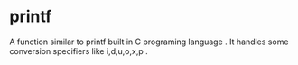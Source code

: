 # printf
A function similar to printf built in C programing language . It  handles some conversion specifiers like  i,d,u,o,x,p .
